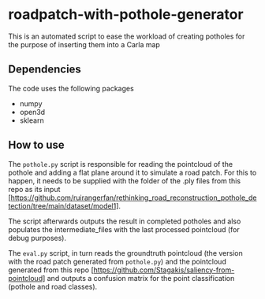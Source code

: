 # roadpatch-with-pothole-generator
This is an automated script to ease the workload of creating potholes for the purpose of inserting them into a Carla map

## Dependencies

The code uses the following packages
- numpy
- open3d
- sklearn

## How to use

The ```pothole.py``` script is responsible for reading the pointcloud of the pothole and adding a flat plane around it to simulate
a road patch. For this to happen, it needs to be supplied with the folder of the .ply files from this repo as its input [https://github.com/ruirangerfan/rethinking_road_reconstruction_pothole_detection/tree/main/dataset/model1].

The script afterwards outputs the result in completed potholes and also populates the intermediate_files with the last processed pointcloud (for debug purposes).

The ``` eval.py ``` script, in turn reads the groundtruth pointcloud (the version with the road patch generated from ```pothole.py```)
and the pointcloud generated from this repo [https://github.com/Stagakis/saliency-from-pointcloud] and outputs a confusion matrix for the point classification (pothole and road classes).
